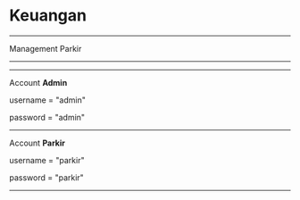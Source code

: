 # Keuangan

*******************
Management Parkir
*******************

**************************
Account **Admin**

username = "admin"

password = "admin"

*******************
Account **Parkir**

username = "parkir"

password = "parkir"
*******************
